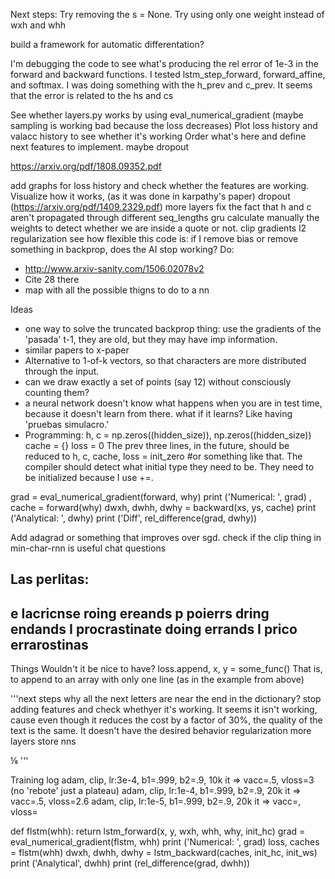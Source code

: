 Next steps:
Try removing the s = None. Try using only one weight instead of wxh and whh

build a framework for automatic differentation?

I'm debugging the code to see what's producing the rel error of 1e-3 in the forward and backward functions. I tested lstm_step_forward, forward_affine, and softmax. I was doing something with the h_prev and c_prev. It seems that the error is related to the hs and cs

See whether layers.py works by using eval_numerical_gradient (maybe sampling is working bad because the loss decreases)
Plot loss history and valacc history to see whether it's working
Order what's here and define next features to implement. maybe dropout

https://arxiv.org/pdf/1808.09352.pdf

add graphs for loss history and check whether the features are working. Visualize how it works, (as it was done in karpathy's paper)
dropout (https://arxiv.org/pdf/1409.2329.pdf)
more layers
fix the fact that h and c aren't propagated through different seq_lengths
gru
calculate manually the weights to detect whether we are inside a quote or not.
clip gradients
l2 regularization
see how flexible this code is: if I remove bias or remove something in backprop, does the AI stop working?
Do:
* http://www.arxiv-sanity.com/1506.02078v2
* Cite 28 there
* map with all the possible thigns to do to a nn

Ideas
* one way to solve the truncated backprop thing: use the gradients of the 'pasada' t-1, they are old, but they may have imp information.
* similar papers to x-paper
* Alternative to 1-of-k vectors, so that characters are more distributed through the input.
* can we draw exactly a set of points (say 12) without consciously counting them?
* a neural network doesn't know what happens when you are in test time, because it doesn't learn from there. what if it learns? Like having 'pruebas simulacro.'
* Programming:
h, c = np.zeros((hidden_size)), np.zeros((hidden_size))
cache = {}
loss = 0
The prev three lines, in the future, should be reduced to
h, c, cache, loss = init_zero #or something like that. The compiler should detect what initial type they need to be.
They need to be initialized because I use +=.


grad = eval_numerical_gradient(forward, why)
print ('Numerical: ', grad)
, cache = forward(why)
dwxh, dwhh, dwhy = backward(xs, ys, cache)
print ('Analytical: ', dwhy)
print ('Diff', rel_difference(grad, dwhy))


Add adagrad or something that improves over sgd.
check if the clip thing in min-char-rnn is useful
chat
questions


Las perlitas:
--
e
Iacricnse roing ereands
p poierrs dring endands
I procrastinate doing errands
I prico errarostinas
---
Things
Wouldn't it be nice to have?
loss.append, x, y = some_func()
That is, to append to an array with only one line (as in the example from above)


'''next steps
why all the next letters are near the end in the dictionary?
stop adding features and check whethyer it's working. It seems it isn't working, cause even though it reduces the cost by a factor of 30%, the quality of the text is the same. It doesn't have the desired behavior
regularization
more layers
store nns

⅛
'''



Training log
adam, clip, lr:3e-4, b1=.999, b2=.9, 10k it => vacc=.5, vloss=3  (no 'rebote' just a plateau)
adam, clip, lr:1e-4, b1=.999, b2=.9, 20k it  => vacc=.5, vloss=2.6
adam, clip, lr:1e-5, b1=.999, b2=.9, 20k it  => vacc=, vloss=


def flstm(whh):
    return lstm_forward(x, y, wxh, whh, why, init_hc)
grad = eval_numerical_gradient(flstm, whh)
print ('Numerical: ', grad)
loss, caches = flstm(whh)
dwxh, dwhh, dwhy = lstm_backward(caches, init_hc, init_ws)
print ('Analytical', dwhh)
print (rel_difference(grad, dwhh))
